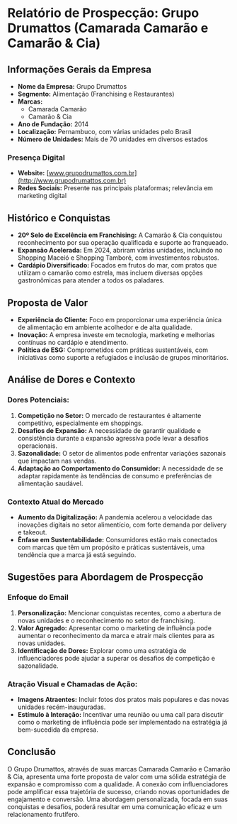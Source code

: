 # Relatório de Prospecção: Grupo Drumattos (Camarada Camarão e Camarão & Cia)

## Informações Gerais da Empresa

- **Nome da Empresa:** Grupo Drumattos
- **Segmento:** Alimentação (Franchising e Restaurantes)
- **Marcas:** 
  - Camarada Camarão
  - Camarão & Cia
- **Ano de Fundação:** 2014
- **Localização:** Pernambuco, com várias unidades pelo Brasil
- **Número de Unidades:** Mais de 70 unidades em diversos estados

### Presença Digital

- **Website:** [www.grupodrumattos.com.br](http://www.grupodrumattos.com.br)
- **Redes Sociais:** Presente nas principais plataformas; relevância em marketing digital

## Histórico e Conquistas

- **20º Selo de Excelência em Franchising:** A Camarão & Cia conquistou reconhecimento por sua operação qualificada e suporte ao franqueado.
- **Expansão Acelerada:** Em 2024, abriram várias unidades, incluindo no Shopping Maceió e Shopping Tamboré, com investimentos robustos.
- **Cardápio Diversificado:** Focados em frutos do mar, com pratos que utilizam o camarão como estrela, mas incluem diversas opções gastronômicas para atender a todos os paladares.

## Proposta de Valor

- **Experiência do Cliente:** Foco em proporcionar uma experiência única de alimentação em ambiente acolhedor e de alta qualidade.
- **Inovação:** A empresa investe em tecnologia, marketing e melhorias contínuas no cardápio e atendimento.
- **Política de ESG:** Comprometidos com práticas sustentáveis, com iniciativas como suporte a refugiados e inclusão de grupos minoritários.

## Análise de Dores e Contexto

### Dores Potenciais:

1. **Competição no Setor:** O mercado de restaurantes é altamente competitivo, especialmente em shoppings.
2. **Desafios de Expansão:** A necessidade de garantir qualidade e consistência durante a expansão agressiva pode levar a desafios operacionais.
3. **Sazonalidade:** O setor de alimentos pode enfrentar variações sazonais que impactam nas vendas.
4. **Adaptação ao Comportamento do Consumidor:** A necessidade de se adaptar rapidamente às tendências de consumo e preferências de alimentação saudável.

### Contexto Atual do Mercado

- **Aumento da Digitalização:** A pandemia acelerou a velocidade das inovações digitais no setor alimentício, com forte demanda por delivery e takeout.
- **Ênfase em Sustentabilidade:** Consumidores estão mais conectados com marcas que têm um propósito e práticas sustentáveis, uma tendência que a marca já está seguindo.

## Sugestões para Abordagem de Prospecção

### Enfoque do Email

1. **Personalização:** Mencionar conquistas recentes, como a abertura de novas unidades e o reconhecimento no setor de franchising.
2. **Valor Agregado:** Apresentar como o marketing de influência pode aumentar o reconhecimento da marca e atrair mais clientes para as novas unidades.
3. **Identificação de Dores:** Explorar como uma estratégia de influenciadores pode ajudar a superar os desafios de competição e sazonalidade.

### Atração Visual e Chamadas de Ação:

- **Imagens Atraentes:** Incluir fotos dos pratos mais populares e das novas unidades recém-inauguradas.
- **Estímulo à Interação:** Incentivar uma reunião ou uma call para discutir como o marketing de influência pode ser implementado na estratégia já bem-sucedida da empresa.

## Conclusão

O Grupo Drumattos, através de suas marcas Camarada Camarão e Camarão & Cia, apresenta uma forte proposta de valor com uma sólida estratégia de expansão e compromisso com a qualidade. A conexão com influenciadores pode amplificar essa trajetória de sucesso, criando novas oportunidades de engajamento e conversão. Uma abordagem personalizada, focada em suas conquistas e desafios, poderá resultar em uma comunicação eficaz e um relacionamento frutífero.